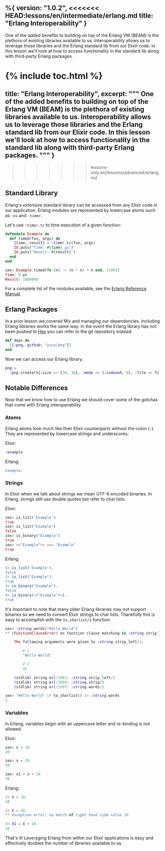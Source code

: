 %{
  version: "1.0.2",
<<<<<<< HEAD:lessons/en/intermediate/erlang.md
  title: "Erlang Interoperability"
}
---

One of the added benefits to building on top of the Erlang VM (BEAM) is the plethora of existing libraries available to us.
Interoperability allows us to leverage those libraries and the Erlang standard lib from our Elixir code.
In this lesson we'll look at how to access functionality in the standard lib along with third-party Erlang packages.

{% include toc.html %}
=======
  title: "Erlang Interoperability",
  excerpt: """
  One of the added benefits to building on top of the Erlang VM (BEAM) is the plethora of existing libraries available to us.
  Interoperability allows us to leverage those libraries and the Erlang standard lib from our Elixir code.
  In this lesson we'll look at how to access functionality in the standard lib along with third-party Erlang packages.
  """
}
---
>>>>>>> lessons-only:en/lessons/advanced/erlang.md

## Standard Library

Erlang's extensive standard library can be accessed from any Elixir code in our application.
Erlang modules are represented by lowercase atoms such as `:os` and `:timer`.

Let's use `:timer.tc` to time execution of a given function:

```elixir
defmodule Example do
  def timed(fun, args) do
    {time, result} = :timer.tc(fun, args)
    IO.puts("Time: #{time} μs")
    IO.puts("Result: #{result}")
  end
end

iex> Example.timed(fn (n) -> (n * n) * n end, [100])
Time: 8 μs
Result: 1000000
```

For a complete list of the modules available, see the [Erlang Reference Manual](http://erlang.org/doc/apps/stdlib/).

## Erlang Packages

In a prior lesson we covered Mix and managing our dependencies.
Including Erlang libraries works the same way.
In the event the Erlang library has not been pushed to [Hex](https://hex.pm) you can refer to the git repository instead:

```elixir
def deps do
  [{:png, github: "yuce/png"}]
end
```

Now we can access our Erlang library:

```elixir
png =
  :png.create(%{:size => {30, 30}, :mode => {:indexed, 8}, :file => file, :palette => palette})
```

## Notable Differences

Now that we know how to use Erlang we should cover some of the gotchas that come with Erlang interoperability.

### Atoms

Erlang atoms look much like their Elixir counterparts without the colon (`:`).
They are represented by lowercase strings and underscores:

Elixir:

```elixir
:example
```

Erlang:

```erlang
example.
```

### Strings

In Elixir when we talk about strings we mean UTF-8 encoded binaries.
In Erlang, strings still use double quotes but refer to char lists:

Elixir:

```elixir
iex> is_list('Example')
true
iex> is_list("Example")
false
iex> is_binary("Example")
true
iex> <<"Example">> === "Example"
true
```

Erlang:

```erlang
1> is_list('Example').
false
2> is_list("Example").
true
3> is_binary("Example").
false
4> is_binary(<<"Example">>).
true
```

It's important to note that many older Erlang libraries may not support binaries so we need to convert Elixir strings to char lists.
Thankfully this is easy to accomplish with the `to_charlist/1` function:

```elixir
iex> :string.words("Hello World")
** (FunctionClauseError) no function clause matching in :string.strip_left/2

    The following arguments were given to :string.strip_left/2:

        # 1
        "Hello World"

        # 2
        32

    (stdlib) string.erl:1661: :string.strip_left/2
    (stdlib) string.erl:1659: :string.strip/3
    (stdlib) string.erl:1597: :string.words/2

iex> "Hello World" |> to_charlist() |> :string.words
2
```

### Variables

In Erlang, variables begin with an uppercase letter and re-binding is not allowed.

Elixir:

```elixir
iex> x = 10
10

iex> x = 20
20

iex> x1 = x + 10
30
```

Erlang:

```erlang
1> X = 10.
10

2> X = 20.
** exception error: no match of right hand side value 20

3> X1 = X + 10.
20
```

That's it!  Leveraging Erlang from within our Elixir applications is easy and effectively doubles the number of libraries available to us.
